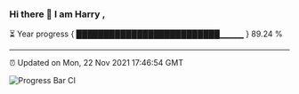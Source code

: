### Hi there 👋 I am Harry , 

⏳ Year progress { ██████████████████████████▁▁▁▁ } 89.24 %

---

⏰ Updated on Mon, 22 Nov 2021 17:46:54 GMT

![Progress Bar CI](https://github.com/duykhang68/duykhang68/workflows/Progress%20Bar%20CI/badge.svg)
